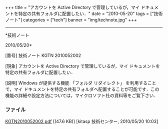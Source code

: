 ﻿+++
title = "アカウントを Active Directory で管理しているが，マイ ドキュメントを特定の共有フォルダに配置したい．"
date = "2010-05-20"
tags = ["技術ノート"]
categories = ["tech"]
banner = "img/technote.jpg"
+++

-----------------------------------------------------------------------------------------------------------------------------

*技術ノート

2010/05/20*


[番号]
技術ノート KGTN 2010052002

[現象]
アカウントを Active Directory で管理しているが，マイ
ドキュメントを特定の共有フォルダに配置したい．

[説明]
Windows が提供する機能 「フォルダ リダイレクト」 を利用することで，マイ
ドキュメントを特定の共有フォルダへ配置することが可能です．この機能の詳細や設定方法については，マイクロソフト社の資料等をご覧下さい．


### ファイル

 
 


[KGTN2010052002.pdf](http://techreport.kitasp.net/attachments/download/173/KGTN2010052002.pdf)
 [(47.6 KB)] [kitasp 技術センター, 2010/05/20
10:03]


 


 

